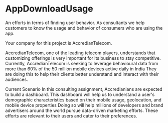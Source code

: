 # AppDownloadUsage
An efforts in terms of finding user behavior. As consultants we help customers to know the usage and behavior of consumers who are using the app.

Your company for this project is AccredianTelecom.

AccredianTelecom, one of the leading telecom players, understands that customizing offerings is very important for its business to stay competitive.
Currently, AccredianTelecom is seeking to leverage behavioural data from more than 60% of the 50 million mobile devices active daily in India
They are doing this to help their clients better understand and interact with their audiences.

Current Scenario
In this consulting assignment, Accredianians are expected to build a dashboard.
This dashboard will help us to understand a user's demographic characteristics based on their mobile usage, geolocation, and mobile device properties
Doing so will help millions of developers and brand advertisers around the world pursue data-driven marketing efforts.
These efforts are relevant to their users and cater to their preferences.
